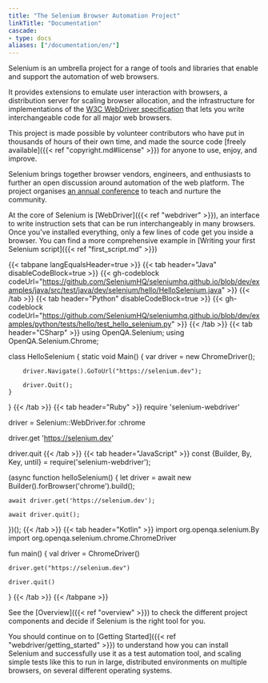 ```yaml
---
title: "The Selenium Browser Automation Project"
linkTitle: "Documentation"
cascade:
- type: docs
aliases: ["/documentation/en/"]
---
```


Selenium is an umbrella project for a range of tools and libraries 
that enable and support the automation of web browsers. 

It provides extensions to emulate user interaction with browsers,
a distribution server for scaling browser allocation,
and the infrastructure for implementations of the 
[W3C WebDriver specification](//www.w3.org/TR/webdriver/)
that lets you write interchangeable code for all major web browsers.

This project is made possible by volunteer contributors
who have put in thousands of hours of their own time,
and made the source code 
[freely available]({{< ref "copyright.md#license" >}})
for anyone to use, enjoy, and improve.

Selenium brings together browser vendors, engineers, and enthusiasts
to further an open discussion around automation of the web platform.
The project organises [an annual conference](//seleniumconf.com/)
to teach and nurture the community.

At the core of Selenium is [WebDriver]({{< ref "webdriver" >}}), 
an interface to write instruction sets that can be run interchangeably in many 
browsers. Once you've installed everything, only a few lines of code get you inside
a browser. You can find a more comprehensive example in [Writing your first Selenium script]({{< ref "first_script.md" >}})

{{< tabpane langEqualsHeader=true >}}
{{< tab header="Java" disableCodeBlock=true >}}
    {{< gh-codeblock codeUrl="https://github.com/SeleniumHQ/seleniumhq.github.io/blob/dev/examples/java/src/test/java/dev/selenium/hello/HelloSelenium.java" >}}
{{< /tab >}}
{{< tab header="Python" disableCodeBlock=true >}}
    {{< gh-codeblock codeUrl="https://github.com/SeleniumHQ/seleniumhq.github.io/blob/dev/examples/python/tests/hello/test_hello_selenium.py" >}}
{{< /tab >}}
{{< tab header="CSharp" >}}
using OpenQA.Selenium;
using OpenQA.Selenium.Chrome;

class HelloSelenium {
    static void Main() {
        var driver = new ChromeDriver();

        driver.Navigate().GoToUrl("https://selenium.dev");

        driver.Quit();
    }
}
{{< /tab >}}
{{< tab header="Ruby" >}}
require 'selenium-webdriver'

driver = Selenium::WebDriver.for :chrome

driver.get 'https://selenium.dev'

driver.quit
{{< /tab >}}
{{< tab header="JavaScript" >}}
const {Builder, By, Key, until} = require('selenium-webdriver');

(async function helloSelenium() {
    let driver = await new Builder().forBrowser('chrome').build();

    await driver.get('https://selenium.dev');

    await driver.quit();
})();
{{< /tab >}}
{{< tab header="Kotlin" >}}
import org.openqa.selenium.By
import org.openqa.selenium.chrome.ChromeDriver

fun main() {
    val driver = ChromeDriver()

    driver.get("https://selenium.dev")

    driver.quit()
}
{{< /tab >}}
{{< /tabpane >}}

See the [Overview]({{< ref "overview" >}}) to check the different project 
components and decide if Selenium is the right tool for you.

You should continue on to [Getting Started]({{< ref "webdriver/getting_started" >}})
to understand how you can install Selenium and successfully use it as a test 
automation tool, and scaling simple tests like this to run in large, distributed 
environments on multiple browsers, on several different operating systems.



